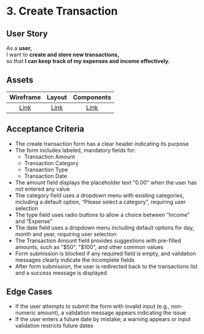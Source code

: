 # 3. Create Transaction

## User Story

As a **user,**\
I want to **create and store new transactions,**\
so that **I can keep track of my expenses and income effectively.**

## Assets

|        Wireframe        |        Layout        |        Components        |
| :---------------------: | :------------------: | :----------------------: |
| [Link](./wireframe.png) | [Link](./layout.png) | [Link](./components.png) |

## Acceptance Criteria

-   The create transaction form has a clear header indicating its purpose
-   The form includes labeled, mandatory fields for:
    -   Transaction Amount
    -   Transaction Category
    -   Transaction Type
    -   Transaction Date
-   The amount field displays the placeholder text "0.00" when the user has not entered any value
-   The category field uses a dropdown menu with existing categories, including a default option, “Please select a category”, requiring user selection
-   The type field uses radio buttons to allow a choice between “Income” and “Expense”
-   The date field uses a dropdown menu including default options for day, month and year, requiring user selection
-   The Transaction Amount field provides suggestions with pre-filled amounts, such as "$50", "$100", and other common values
-   Form submission is blocked if any required field is empty, and validation messages clearly indicate the incomplete fields
-   After form submission, the user is redirected back to the transactions list and a success message is displayed

## Edge Cases

-   If the user attempts to submit the form with invalid input (e.g., non-numeric amount), a validation message appears indicating the issue
-   If the user enters a future date by mistake; a warning appears or input validation restricts future dates
